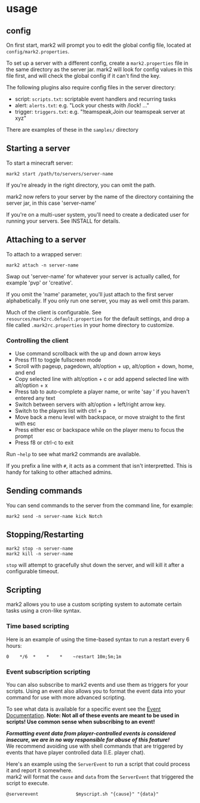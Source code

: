 # usage

## config

On first start, mark2 will prompt you to edit the global config file, located at `config/mark2.properties`.

To set up a server with a different config, create a `mark2.properties` file in the same directory as the server jar.
mark2 will look for config values in this file first, and will check the global config if it can't find the key.

The following plugins also require config files in the server directory:

* script: `scripts.txt`: scriptable event handlers and recurring tasks
* alert: `alerts.txt`: e.g. "Lock your chests with /lock! ..."
* trigger: `triggers.txt`: e.g. "!teamspeak,Join our teamspeak server at xyz"

There are examples of these in the `samples/` directory

## Starting a server

To start a minecraft server:

    mark2 start /path/to/servers/server-name

If you're already in the right directory, you can omit the path.

mark2 now refers to your server by the name of the directory containing the server jar, in this case 'server-name'

If you're on a multi-user system, you'll need to create a dedicated user for running your servers. See INSTALL for
details.

## Attaching to a server

To attach to a wrapped server:

    mark2 attach -n server-name

Swap out 'server-name' for whatever your server is actually called, for example 'pvp' or 'creative'.

If you omit the 'name' parameter, you'll just attach to the first server alphabetically. If you only run one server, you
may as well omit this param.

Much of the client is configurable. See `resources/mark2rc.default.properties` for the default settings, and drop a file
called `.mark2rc.properties` in your home directory to customize.

### Controlling the client

* Use command scrollback with the up and down arrow keys
* Press f11 to toggle fullscreen mode
* Scroll with pageup, pagedown, alt/option + up, alt/option + down, home, and end
* Copy selected line with alt/option + c or add append selected line with alt/option + x
* Press tab to auto-complete a player name, or write 'say ' if you haven't entered any text
* Switch between servers with alt/option + left/right arrow key.
* Switch to the players list with ctrl + p
* Move back a menu level with backspace, or move straight to the first with esc
* Press either esc or backspace while on the player menu to focus the prompt
* Press f8 or ctrl-c to exit

Run `~help` to see what mark2 commands are available.

If you prefix a line with `#`, it acts as a comment that isn't interpretted. This is handy for talking to other attached
admins.

## Sending commands

You can send commands to the server from the command line, for example:

    mark2 send -n server-name kick Notch

## Stopping/Restarting

    mark2 stop -n server-name
    mark2 kill -n server-name

`stop` will attempt to gracefully shut down the server, and will kill it after a configurable timeout.

## Scripting

mark2 allows you to use a custom scripting system to automate certain tasks using a cron-like syntax.

### Time based scripting

Here is an example of using the time-based syntax to run a restart every 6 hours:

    0    */6  *    *    *    ~restart 10m;5m;1m

### Event subscription scripting

You can also subscribe to mark2 events and use them as triggers for your scripts. Using an event also allows you to format the event data into your command for use with more advanced scripting.

To see what data is available for a specific event see the [Event Documentation](CONTRIBUTING.md#event-documentation). **Note: Not all of these events are meant to be used in scripts! Use common sense when subscribing to an event!**

_**Formatting event data from player-controlled events is considered insecure, we are in no way responsible for abuse of this feature!**_  
We recommend avoiding use with shell commands that are triggered by events that have player controlled data (I.E. player chat).

Here's an example using the `ServerEvent` to run a script that could process it and report it somewhere.  
mark2 will format the `cause` and `data` from the `ServerEvent` that triggered the script to execute.

    @serverevent              $myscript.sh "{cause}" "{data}"
